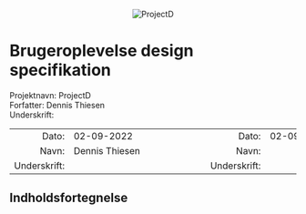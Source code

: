 <style>
    thead th:empty { display: none; }
</style>

<div align="center">

![ProjectD](https://drive.google.com/uc?export=view&id=1ueq4ihuiduU984P5iKqIdljQaFTGWEOh)

</div>

# Brugeroplevelse design specifikation

Projektnavn: ProjectD<br>
Forfatter: Dennis Thiesen<br>
Underskrift:

|    |    |    |    |
| -: | :- | -: | :- |
| Dato:        | 02-09-2022     | Dato:        | 02-09-2022 |
| Navn:        | Dennis Thiesen | Navn:        |            |
| Underskrift: | &emsp;&emsp;&emsp;&emsp;&emsp;&emsp;&emsp;&emsp;&emsp;&emsp;&emsp;&emsp;&emsp;&emsp; | Underskrift: | &emsp;&emsp;&emsp;&emsp;&emsp;&emsp;&emsp;&emsp;&emsp;&emsp;&emsp;&emsp;&emsp;&emsp; |

## Indholdsfortegnelse